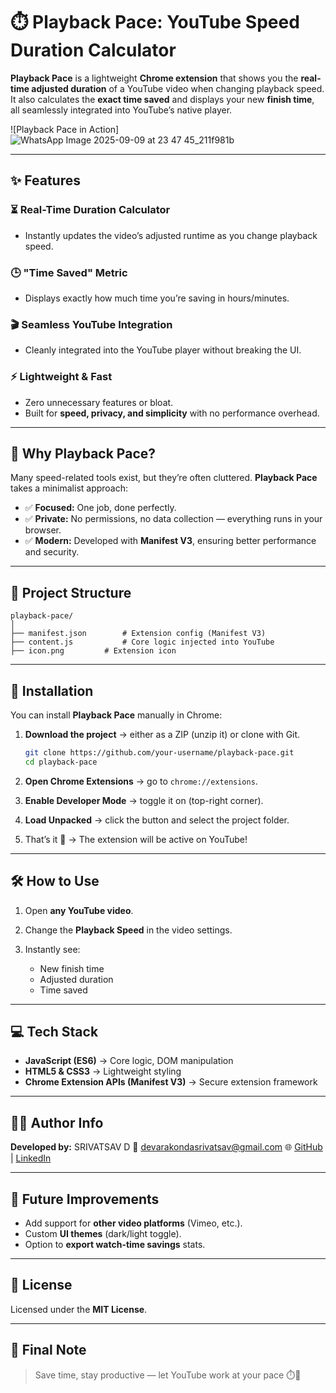 # ⏱️ Playback Pace: YouTube Speed Duration Calculator

**Playback Pace** is a lightweight **Chrome extension** that shows you the **real-time adjusted duration** of a YouTube video when changing playback speed. It also calculates the **exact time saved** and displays your new **finish time**, all seamlessly integrated into YouTube’s native player.

![Playback Pace in Action]![WhatsApp Image 2025-09-09 at 23 47 45_211f981b](https://github.com/user-attachments/assets/7acae81a-ff10-4e64-97a8-f89447a73df6)


---

## ✨ Features

### ⏳ Real-Time Duration Calculator

* Instantly updates the video’s adjusted runtime as you change playback speed.

### 🕒 "Time Saved" Metric

* Displays exactly how much time you’re saving in hours/minutes.

### 🎬 Seamless YouTube Integration

* Cleanly integrated into the YouTube player without breaking the UI.

### ⚡ Lightweight & Fast

* Zero unnecessary features or bloat.
* Built for **speed, privacy, and simplicity** with no performance overhead.

---

## 🤔 Why Playback Pace?

Many speed-related tools exist, but they’re often cluttered. **Playback Pace** takes a minimalist approach:

* ✅ **Focused:** One job, done perfectly.
* ✅ **Private:** No permissions, no data collection — everything runs in your browser.
* ✅ **Modern:** Developed with **Manifest V3**, ensuring better performance and security.

---

## 📂 Project Structure

```
playback-pace/
│
├── manifest.json        # Extension config (Manifest V3)
├── content.js           # Core logic injected into YouTube
├── icon.png         # Extension icon
```

---

## 🚀 Installation

You can install **Playback Pace** manually in Chrome:

1. **Download the project** → either as a ZIP (unzip it) or clone with Git.

   ```bash
   git clone https://github.com/your-username/playback-pace.git
   cd playback-pace
   ```
2. **Open Chrome Extensions** → go to `chrome://extensions`.
3. **Enable Developer Mode** → toggle it on (top-right corner).
4. **Load Unpacked** → click the button and select the project folder.
5. That’s it 🎉 → The extension will be active on YouTube!

---

## 🛠️ How to Use

1. Open **any YouTube video**.
2. Change the **Playback Speed** in the video settings.
3. Instantly see:

   * New finish time
   * Adjusted duration
   * Time saved

---

## 💻 Tech Stack

* **JavaScript (ES6)** → Core logic, DOM manipulation
* **HTML5 & CSS3** → Lightweight styling
* **Chrome Extension APIs (Manifest V3)** → Secure extension framework

---

## 👨‍💻 Author Info

**Developed by:** SRIVATSAV D
📧 [devarakondasrivatsav@gmail.com](mailto:devarakondasrivatsav@gmail.com)
🌐 [GitHub](https://github.com/srivatsavdevarakonda) | [LinkedIn](https://www.linkedin.com/in/d-srivatsav-2a7a90247/)

---

## 🔮 Future Improvements

* Add support for **other video platforms** (Vimeo, etc.).
* Custom **UI themes** (dark/light toggle).
* Option to **export watch-time savings** stats.

---

## 📝 License

Licensed under the **MIT License**.

---

## 💬 Final Note

> Save time, stay productive — let YouTube work at your pace ⏱️🚀


